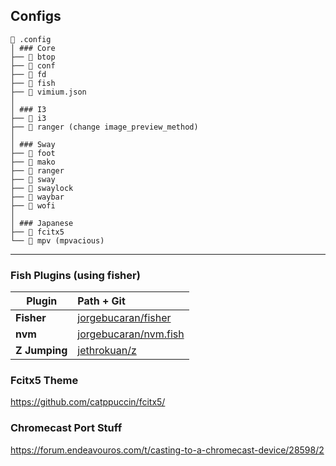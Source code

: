 ## Configs

```
 .config
│ ### Core
├──  btop
├──  conf
├──  fd
├── 󰈺 fish
├──  vimium.json
│
│ ### I3
├──  i3
├──  ranger (change image_preview_method)
│
│ ### Sway
├──  foot
├──  mako
├──  ranger
├──  sway
├──  swaylock
├──  waybar
├──  wofi
│
│ ### Japanese
├──  fcitx5
└──  mpv (mpvacious)
```

---

### Fish Plugins (using fisher)

| Plugin        | Path + Git                                                        |
| ------------- | :---------------------------------------------------------------- |
| **Fisher**    | [jorgebucaran/fisher](https://github.com/jorgebucaran/fisher)     |
| **nvm**       | [jorgebucaran/nvm.fish](https://github.com/jorgebucaran/nvm.fish) |
| **Z Jumping** | [jethrokuan/z](https://github.com/jethrokuan/z)                   |

### Fcitx5 Theme

https://github.com/catppuccin/fcitx5/

### Chromecast Port Stuff

https://forum.endeavouros.com/t/casting-to-a-chromecast-device/28598/2
